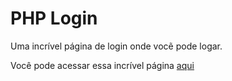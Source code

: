 # PHP Login
Uma incrível página de login onde vocẽ pode logar.

Você pode acessar essa incrível página [aqui](http://lydia.ueuo.com/)
